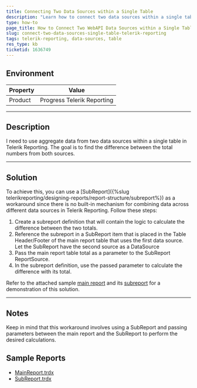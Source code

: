 ```yaml
---
title: Connecting Two Data Sources within a Single Table
description: "Learn how to connect two data sources within a single table in Telerik Reporting."
type: how-to
page_title: How to Connect Two WebAPI Data Sources within a Single Table in Telerik Reporting
slug: connect-two-data-sources-single-table-telerik-reporting
tags: telerik-reporting, data-sources, table
res_type: kb
ticketid: 1636749
---
```


## Environment

| Property | Value                  |
|----------|------------------------|
| Product  | Progress Telerik Reporting |

---

## Description

I need to use aggregate data from two data sources within a single table in Telerik Reporting. The goal is to find the difference between the total numbers from both sources.

---

## Solution

To achieve this, you can use a [SubReport]({%slug telerikreporting/designing-reports/report-structure/subreport%}) as a workaround since there is no built-in mechanism for combining data across different data sources in Telerik Reporting. Follow these steps:

1. Create a subreport definition that will contain the logic to calculate the difference between the two totals.
1. Reference the subreport in a SubReport item that is placed in the Table Header/Footer of the main report table that uses the first data source. Let the SubReport have the second source as a DataSource
1. Pass the main report table total as a parameter to the SubReport ReportSource.
1. In the subreport definition, use the passed parameter to calculate the difference with its total.

Refer to the attached sample [main report](https://github.com/telerik/reporting-samples/blob/master/Sample%20Reports/AggregateFromTwoDS/MainReport.trdx) and its [subreport](https://github.com/telerik/reporting-samples/blob/master/Sample%20Reports/AggregateFromTwoDS/SubReport.trdx) for a demonstration of this solution.

---

## Notes

Keep in mind that this workaround involves using a SubReport and passing parameters between the main report and the SubReport to perform the desired calculations.

## Sample Reports

* [MainReport.trdx](https://github.com/telerik/reporting-samples/blob/master/Sample%20Reports/AggregateFromTwoDS/MainReport.trdx)
* [SubReport.trdx](https://github.com/telerik/reporting-samples/blob/master/Sample%20Reports/AggregateFromTwoDS/SubReport.trdx)
